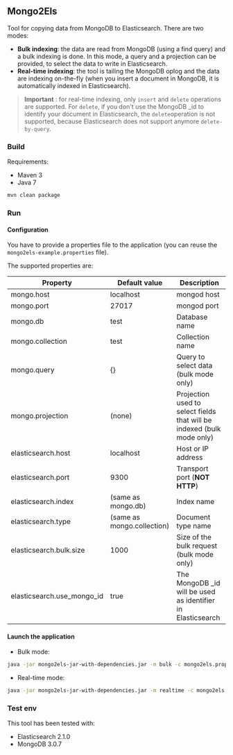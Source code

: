 ## Mongo2Els

Tool for copying data from MongoDB to Elasticsearch. There are two modes:
* __Bulk indexing__: the data are read from MongoDB (using a find query) and a bulk indexing is done. In this mode, a query and a projection can be provided, to select the data to write in Elasticsearch.
* __Real-time indexing__: the tool is tailing the MongoDB oplog and the data are indexing on-the-fly (when you insert a document in MongoDB, it is automatically indexed in Elasticsearch).

> **Important** : for real-time indexing, only `insert` and `delete` operations are supported.
> For `delete`, if you don't use the MongoDB _id to identify your document in Elasticsearch, the `delete`operation is not supported,
 because Elasticsearch does not support anymore `delete-by-query`.


### Build

Requirements:
* Maven 3
* Java 7

```bash
mvn clean package
```

### Run

#### Configuration

You have to provide a properties file to the application (you can reuse the `mongo2els-example.properties` file).

The supported properties are:


Property                   | Default value              | Description
-------------------------- | -------------------------- | ----------------------------------------------------------------------
mongo.host                 | localhost                  | mongod host
mongo.port                 | 27017                      | mongod port
mongo.db                   | test                       | Database name
mongo.collection           | test                       | Collection name
mongo.query                | {}                         | Query to select data (bulk mode only)
mongo.projection           | (none)                     | Projection used to select fields that will be indexed (bulk mode only)
elasticsearch.host         | localhost                  | Host or IP address
elasticsearch.port         | 9300                       | Transport port (**NOT HTTP**)
elasticsearch.index        | (same as mongo.db)         | Index name
elasticsearch.type         | (same as mongo.collection) | Document type name
elasticsearch.bulk.size    | 1000                       | Size of the bulk request (bulk mode only)
elasticsearch.use_mongo_id | true                       | The MongoDB _id will be used as identifier in Elasticsearch



#### Launch the application

* Bulk mode:
```bash
java -jar mongo2els-jar-with-dependencies.jar -m bulk -c mongo2els.properties
```

* Real-time mode:
```bash
java -jar mongo2els-jar-with-dependencies.jar -m realtime -c mongo2els.properties
```


### Test env

This tool has been tested with:
* Elasticsearch 2.1.0
* MongoDB 3.0.7

